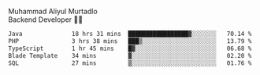 Muhammad Aliyul Murtadlo
<br>
Backend Developer 👨‍💻
<br>
<!--START_SECTION:waka-->

```txt
Java              18 hrs 31 mins  █████████████████▓░░░░░░░   70.14 %
PHP               3 hrs 38 mins   ███▒░░░░░░░░░░░░░░░░░░░░░   13.79 %
TypeScript        1 hr 45 mins    █▓░░░░░░░░░░░░░░░░░░░░░░░   06.68 %
Blade Template    34 mins         ▓░░░░░░░░░░░░░░░░░░░░░░░░   02.20 %
SQL               27 mins         ▒░░░░░░░░░░░░░░░░░░░░░░░░   01.76 %
```

<!--END_SECTION:waka-->
